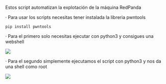 Estos script automatizan la explotación de la máquina RedPanda

· Para usar los scripts necesitas tener instalada la libreria pwntools

    pip install pwntools

· Para el primero solo necesitas ejecutar con python3 y consigues una webshell

<img src="https://raw.githubusercontent.com/GatoGamer1155/Imagenes-Repositorios/main/wsrd.png">

· Para el segundo simplemente ejecutamos el script con python3 y nos da una shell como root

<img src="https://raw.githubusercontent.com/GatoGamer1155/Imagenes-Repositorios/main/aprd.png">
